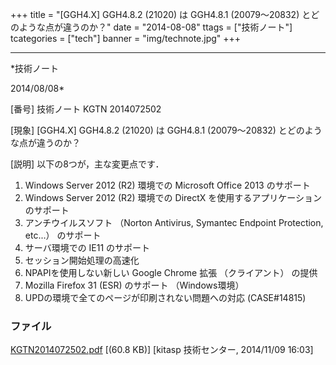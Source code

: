 ﻿+++
title = "[GGH4.X] GGH4.8.2 (21020) は GGH4.8.1 (20079～20832) とどのような点が違うのか？"
date = "2014-08-08"
ttags = ["技術ノート"]
tcategories = ["tech"]
banner = "img/technote.jpg"
+++

-----------------------------------------------------------------------------------------------------------------------------

*技術ノート

2014/08/08*


[番号]
技術ノート KGTN 2014072502

[現象]
[GGH4.X] GGH4.8.2 (21020) は GGH4.8.1 (20079～20832)
とどのような点が違うのか？

[説明]
以下の8つが，主な変更点です．

1) Windows Server 2012 (R2) 環境での Microsoft Office 2013 のサポート
2) Windows Server 2012 (R2) 環境での DirectX
を使用するアプリケーションのサポート
3) アンチウイルスソフト （Norton Antivirus, Symantec Endpoint
Protection, etc...） のサポート
4) サーバ環境での IE11 のサポート
5) セッション開始処理の高速化
6) NPAPIを使用しない新しい Google Chrome 拡張 （クライアント） の提供
7) Mozilla Firefox 31 (ESR) のサポート （Windows環境）
8) UPDの環境で全てのページが印刷されない問題への対応 (CASE#14815)


### ファイル

 
 


[KGTN2014072502.pdf](http://techreport.kitasp.net/attachments/download/1759/KGTN2014072502.pdf)
 [(60.8 KB)] [kitasp 技術センター, 2014/11/09
16:03]


 


 

